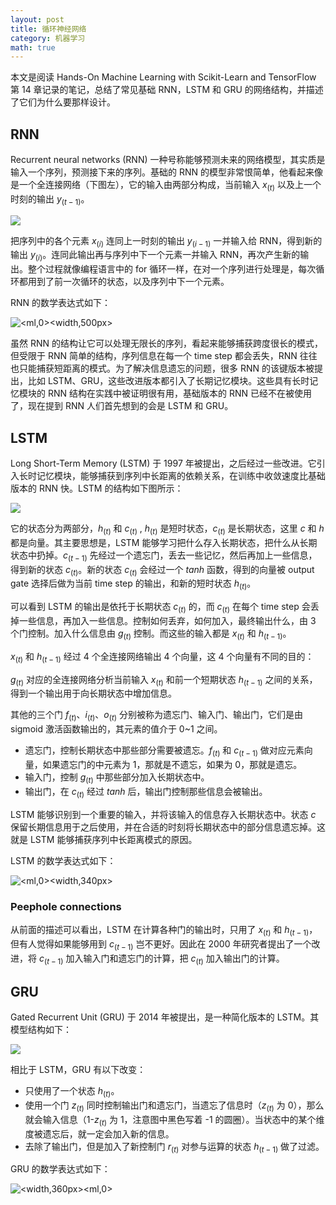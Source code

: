 ```yaml
---
layout: post
title: 循环神经网络
category: 机器学习
math: true
---
```


本文是阅读 Hands-On Machine Learning with Scikit-Learn and TensorFlow 第 14 章记录的笔记，总结了常见基础 RNN，LSTM 和 GRU 的网络结构，并描述了它们为什么要那样设计。

## RNN

Recurrent neural networks (RNN) 一种号称能够预测未来的网络模型，其实质是输入一个序列，预测接下来的序列。基础的 RNN 的模型非常恨简单，他看起来像是一个全连接网络（下图左），它的输入由两部分构成，当前输入 $x_{(t)}$ 以及上一个时刻的输出 $y_{(t-1)}$。

![](https://wangyu-name.oss-cn-hangzhou.aliyuncs.com/superbed/2019/10/06/5d99a48e451253d1789e19fb.jpg)

把序列中的各个元素 $x_{(i)}$ 连同上一时刻的输出 $y_{(i-1)}$ 一并输入给 RNN，得到新的输出 $y_{(i)}$。连同此输出再与序列中下一个元素一并输入 RNN，再次产生新的输出。整个过程就像编程语言中的 for 循环一样，在对一个序列进行处理是，每次循环都用到了前一次循环的状态，以及序列中下一个元素。


RNN 的数学表达式如下：

![<ml,0><width,500px>](https://wangyu-name.oss-cn-hangzhou.aliyuncs.com/superbed/2019/10/06/5d99a6fb451253d1789e6141.jpg)

虽然 RNN 的结构让它可以处理无限长的序列，看起来能够捕获跨度很长的模式，但受限于 RNN 简单的结构，序列信息在每一个 time step 都会丢失，RNN 往往也只能捕获短距离的模式。为了解决信息遗忘的问题，很多 RNN 的该键版本被提出，比如 LSTM、GRU，这些改进版本都引入了长期记忆模块。这些具有长时记忆模块的 RNN 结构在实践中被证明很有用，基础版本的 RNN 已经不在被使用了，现在提到 RNN 人们首先想到的会是 LSTM 和 GRU。

## LSTM

Long Short-Term Memory (LSTM) 于 1997 年被提出，之后经过一些改进。它引入长时记忆模块，能够捕获到序列中长距离的依赖关系，在训练中收敛速度比基础版本的 RNN 快。LSTM 的结构如下图所示：

![](https://wangyu-name.oss-cn-hangzhou.aliyuncs.com/superbed/2019/10/06/5d99a7a6451253d1789e70b6.jpg)

它的状态分为两部分，$h_{(t)}$ 和 $c_{(t)}$ , $h_{(t)}$ 是短时状态，$c_{(t)}$ 是长期状态，这里 $c$ 和 $h$ 都是向量。其主要思想是，LSTM 能够学习把什么存入长期状态，把什么从长期状态中扔掉。$c_{(t-1)}$ 先经过一个遗忘门，丢去一些记忆，然后再加上一些信息，得到新的状态 $c_{(t)}$。新的状态 $c_{(t)}$ 会经过一个 $tanh$ 函数，得到的向量被 output gate 选择后做为当前 time step 的输出，和新的短时状态 $h_{(t)}$。

可以看到 LSTM 的输出是依托于长期状态 $c_{(t)}$ 的，而 $c_{(t)}$ 在每个 time step 会丢掉一些信息，再加入一些信息。控制如何丢弃，如何加入，最终输出什么，由 3 个门控制。加入什么信息由 $g_{(t)}$ 控制。而这些的输入都是 $x_{(t)}$ 和 $h_{(t-1)}$。

$x_{(t)}$ 和 $h_{(t-1)}$ 经过 4 个全连接网络输出 4 个向量，这 4 个向量有不同的目的：

$g_{(t)}$ 对应的全连接网络分析当前输入 $x_{(t)}$ 和前一个短期状态 $h_{(t-1)}$ 之间的关系，得到一个输出用于向长期状态中增加信息。

其他的三个门 $f_{(t)}$、$i_{(t)}$、$o_{(t)}$ 分别被称为遗忘门、输入门、输出门，它们是由 sigmoid 激活函数输出的，其元素的值介于 0~1 之间。

- 遗忘门，控制长期状态中那些部分需要被遗忘。$f_{(t)}$ 和 $c_{(t-1)}$ 做对应元素向量，如果遗忘门的中元素为 1，那就是不遗忘，如果为 0，那就是遗忘。
- 输入门，控制 $g_{(t)}$ 中那些部分加入长期状态中。
- 输出门，在 $c_{(t)}$ 经过 $tanh$ 后，输出门控制那些信息会被输出。 

LSTM 能够识别到一个重要的输入，并将该输入的信息存入长期状态中。状态 $c$ 保留长期信息用于之后使用，并在合适的时刻将长期状态中的部分信息遗忘掉。这就是 LSTM 能够捕获序列中长距离模式的原因。

LSTM 的数学表达式如下：

![<ml,0><width,340px>](https://wangyu-name.oss-cn-hangzhou.aliyuncs.com/superbed/2019/10/06/5d99a99b451253d1789eae4b.jpg)

### Peephole connections

从前面的描述可以看出，LSTM 在计算各种门的输出时，只用了 $x_{(t)}$ 和 $h_{(t-1)}$，但有人觉得如果能够用到 $c_{(t-1)}$ 岂不更好。因此在 2000 年研究者提出了一个改进，将  $c_{(t-1)}$ 加入输入门和遗忘门的计算，把 $c_{(t)}$ 加入输出门的计算。

## GRU

Gated Recurrent Unit (GRU) 于 2014 年被提出，是一种简化版本的 LSTM。其模型结构如下：


![](https://wangyu-name.oss-cn-hangzhou.aliyuncs.com/superbed/2019/10/06/5d99a077451253d1789d9563.jpg)

相比于 LSTM，GRU 有以下改变：

- 只使用了一个状态 $h_{(t)}$。
- 使用一个门 $z_{(t)}$ 同时控制输出门和遗忘门，当遗忘了信息时（$z_{(t)}$ 为 0），那么就会输入信息（1-$z_{(t)}$ 为 1，注意图中黑色写着 -1 的圆圈）。当状态中的某个维度被遗忘后，就一定会加入新的信息。
- 去除了输出门，但是加入了新控制门 $r_{(t)}$ 对参与运算的状态 $h_{(t-1)}$ 做了过滤。

GRU 的数学表达式如下：

![<width,360px><ml,0>](https://wangyu-name.oss-cn-hangzhou.aliyuncs.com/superbed/2019/10/06/5d99a2b1451253d1789ddc3d.jpg)



